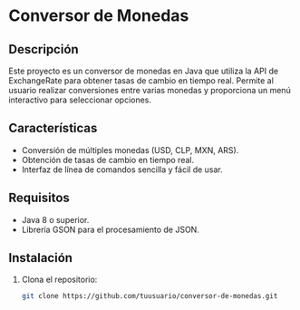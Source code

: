 # Conversor de Monedas

## Descripción

Este proyecto es un conversor de monedas en Java que utiliza la API de ExchangeRate para obtener tasas de cambio en tiempo real. Permite al usuario realizar conversiones entre varias monedas y proporciona un menú interactivo para seleccionar opciones.

## Características

- Conversión de múltiples monedas (USD, CLP, MXN, ARS).
- Obtención de tasas de cambio en tiempo real.
- Interfaz de línea de comandos sencilla y fácil de usar.

## Requisitos

- Java 8 o superior.
- Librería GSON para el procesamiento de JSON.

## Instalación

1. Clona el repositorio:
   ```bash
   git clone https://github.com/tuusuario/conversor-de-monedas.git
